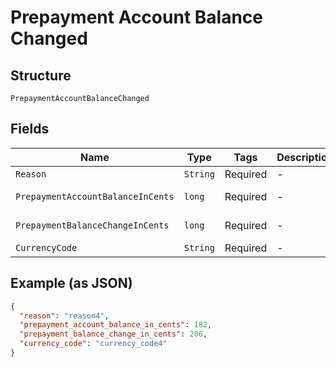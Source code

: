 
# Prepayment Account Balance Changed

## Structure

`PrepaymentAccountBalanceChanged`

## Fields

| Name | Type | Tags | Description | Getter | Setter |
|  --- | --- | --- | --- | --- | --- |
| `Reason` | `String` | Required | - | String getReason() | setReason(String reason) |
| `PrepaymentAccountBalanceInCents` | `long` | Required | - | long getPrepaymentAccountBalanceInCents() | setPrepaymentAccountBalanceInCents(long prepaymentAccountBalanceInCents) |
| `PrepaymentBalanceChangeInCents` | `long` | Required | - | long getPrepaymentBalanceChangeInCents() | setPrepaymentBalanceChangeInCents(long prepaymentBalanceChangeInCents) |
| `CurrencyCode` | `String` | Required | - | String getCurrencyCode() | setCurrencyCode(String currencyCode) |

## Example (as JSON)

```json
{
  "reason": "reason4",
  "prepayment_account_balance_in_cents": 182,
  "prepayment_balance_change_in_cents": 206,
  "currency_code": "currency_code4"
}
```

